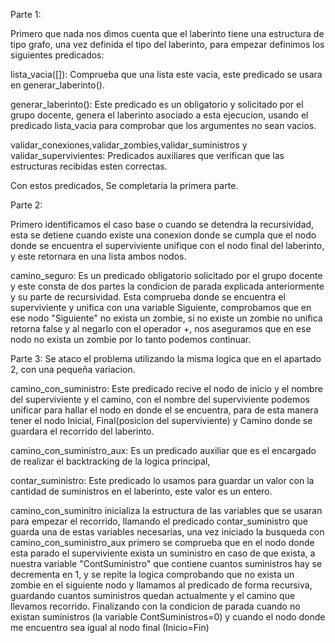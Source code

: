 Parte 1:

Primero que nada nos dimos cuenta que el laberinto tiene una estructura de tipo grafo, una vez definida el tipo del laberinto,
para empezar definimos los siguientes predicados:

 lista_vacia([]): Comprueba que una lista este vacia, este predicado se usara en generar_laberinto().

 generar_laberinto(): Este predicado es un obligatorio y solicitado por el grupo docente, genera el laberinto asociado a esta ejecucion, usando el predicado lista_vacia para comprobar que los argumentes no sean vacios.

 validar_conexiones,validar_zombies,validar_suministros y validar_supervivientes: Predicados auxiliares que verifican que las estructuras recibidas esten correctas.

 Con estos predicados, Se completaria la primera parte.

 Parte 2:

Primero identificamos el caso base o cuando se detendra la recursividad, esta se detiene cuando existe una conexion donde se cumpla que el nodo donde se encuentra el superviviente unifique con el nodo final del laberinto, y este retornara en una lista ambos nodos.

camino_seguro: Es un predicado obligatorio solicitado por el grupo docente y este consta de dos partes la condicion de parada explicada anteriormente y su parte de recursividad. Esta comprueba donde se encuentra el superviviente y unifica con una variable Siguiente, comprobamos que en ese nodo "Siguiente" no exista un zombie, si no existe un zombie no unifica retorna false y al negarlo con el operador \+, nos aseguramos que en ese nodo no exista un zombie por lo tanto podemos continuar.

Parte 3:
Se ataco el problema utilizando la misma logica que en el apartado 2, con una pequeña variacion.

camino_con_suministro: Este predicado recive el nodo de inicio y el nombre del superviviente y el camino, con el nombre del superviviente podemos unificar para hallar el nodo en donde el se encuentra, para de esta manera tener el nodo Inicial, Final(posicion del superviviente) y Camino donde se guardara el recorrido del laberinto. 

camino_con_suministro_aux: Es un predicado auxiliar que es el encargado de realizar el backtracking de la logica principal,

contar_suministro: Este predicado lo usamos para guardar un valor con la cantidad de suministros en el laberinto, este valor es un entero.

camino_con_suminitro inicializa la estructura de las variables que se usaran para empezar el recorrido, llamando el predicado contar_suministro que guarda una de estas variables necesarias, una vez iniciado la busqueda con camino_con_suministro_aux primero se comprueba que en el nodo donde esta parado el superviviente exista un suministro en caso de que exista, a nuestra variable "ContSuministro" que contiene cuantos suministros hay se decrementa en 1, y se repite la logica comprobando que no exista un zombie en el siguiente nodo y llamamos al predicado de forma recursiva, guardando cuantos suministros quedan actualmente y el camino que llevamos recorrido. Finalizando con la condicion de parada cuando no existan suministros (la variable ContSuministros=0) y cuando el nodo donde me encuentro sea igual al nodo final (Inicio=Fin)